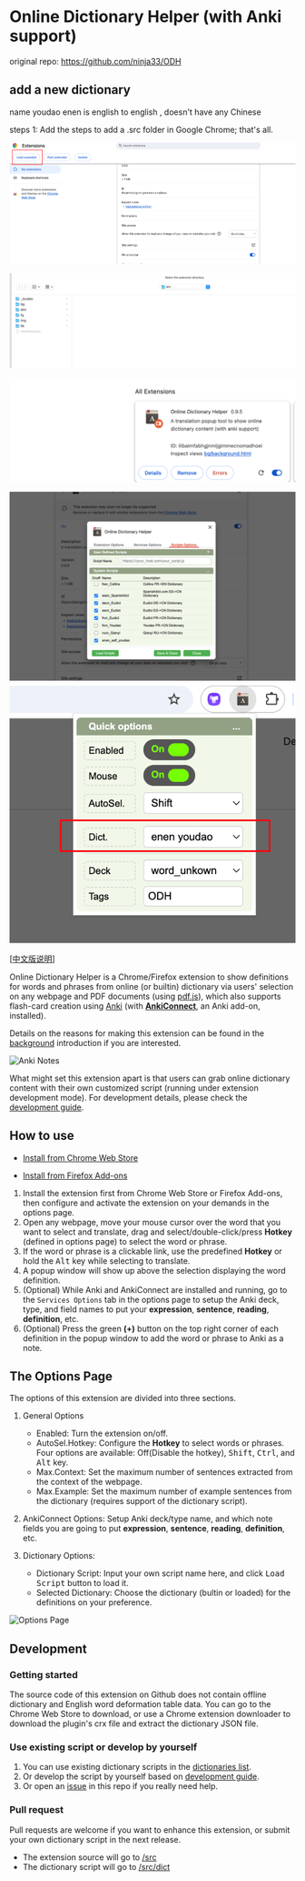 # Online Dictionary Helper (with Anki support)

original repo: https://github.com/ninja33/ODH



## add a new dictionary
name youdao enen is english to english , doesn't have any Chinese

steps
1: Add the steps to add a .src folder in Google Chrome; that's all.

![alt text](./doc/img/image12.png)

![src](./doc/img/image.png)

![added](./doc/img/image-1.png)

![added](./doc/img/image4.png)
![added](./doc/img/image3.png)




[[中文版说明](README.zh_CN.md)]

Online Dictionary Helper is a Chrome/Firefox extension to show definitions for words and phrases from online (or builtin) dictionary via users' selection on any webpage and PDF documents (using [pdf.js](https://mozilla.github.io/pdf.js/)), which also supports flash-card creation using [Anki](https://github.com/dae/anki) (with **[AnkiConnect](https://github.com/FooSoft/anki-connect)**, an Anki add-on, installed).

Details on the reasons for making this extension can be found in the [background](doc/background.md) introduction if you are interested.

![Anki Notes](https://raw.githubusercontent.com/ninja33/ODH/master/doc/img/anki_001_640x400.png)

What might set this extension apart is that users can grab online dictionary content with their own customized script (running under extension development mode). For development details, please check the [development guide](doc/development.md).

## How to use

- [Install from Chrome Web Store](https://chrome.google.com/webstore/detail/anki-online-dictionary-he/lppjdajkacanlmpbbcdkccjkdbpllajb?hl=en)

- [Install from Firefox Add-ons](https://addons.mozilla.org/en-US/firefox/addon/online-dictionary-helper/)

1. Install the extension first from Chrome Web Store or Firefox Add-ons, then configure and activate the extension on your demands in the options page.
2. Open any webpage, move your mouse cursor over the word that you want to select and translate, drag and select/double-click/press **Hotkey** (defined in options page) to select the word or phrase.
3. If the word or phrase is a clickable link, use the predefined **Hotkey** or hold the <kbd>Alt</kbd> key while selecting to translate.
4. A popup window will show up above the selection displaying the word definition.
5. (Optional) While Anki and AnkiConnect are installed and running, go to the `Services Options` tab in the options page to setup the Anki deck, type, and field names to put your **expression**, **sentence**, **reading**, **definition**, etc.
6. (Optional) Press the green **(+)** button on the top right corner of each definition in the popup window to add the word or phrase to Anki as a note.

## The Options Page

The options of this extension are divided into three sections.

1. General Options
    - Enabled: Turn the extension on/off.
    - AutoSel.Hotkey: Configure the **Hotkey** to select words or phrases. Four options are available: Off(Disable the hotkey), <kbd>Shift</kbd>, <kbd>Ctrl</kbd>, and <kbd>Alt</kbd> key.
    - Max.Context: Set the maximum number of sentences extracted from the context of the webpage.
    - Max.Example: Set the maximum number of example sentences from the dictionary (requires support of the dictionary script).

2. AnkiConnect Options: Setup Anki deck/type name, and which note fields you are going to put **expression**, **sentence**, **reading**, **definition**, etc.

3. Dictionary Options:
    - Dictionary Script: Input your own script name here, and click <kbd>Load Script</kbd> button to load it.
    - Selected Dictionary: Choose the dictionary (bultin or loaded) for the definitions on your preference.

![Options Page](https://raw.githubusercontent.com/ninja33/ODH/master/doc/img/option_general_640x400_en.png)

## Development
### Getting started
The source code of this extension on Github does not contain offline dictionary and English word deformation table data. You can go to the Chrome Web Store to download, or use a Chrome extension downloader to download the plugin's crx file and extract the dictionary JSON file.

### Use existing script or develop by yourself

1. You can use existing dictionary scripts in the [dictionaries list](doc/scriptlist.md).
2. Or develop the script by yourself based on [development guide](doc/development.md).
3. Or open an [issue](https://github.com/ninja33/ODH/issues) in this repo if you really need help.

### Pull request

Pull requests are welcome if you want to enhance this extension, or submit your own dictionary script in the next release.

- The extension source will go to [/src](https://github.com/ninja33/ODH/tree/master/src)
- The dictionary script will go to [/src/dict](https://github.com/ninja33/ODH/tree/master/src/dict)
